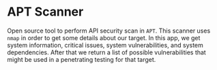 # APT Scanner

Open source tool to perform API security scan in ```APT```. This scanner uses ```nmap``` in order
to get some details about our target. In this app, we get system information, critical issues, system vulnerabilities,
and system dependencies. After that we return a list of possible vulnerabilities that might be used in a penetrating testing
for that target.
